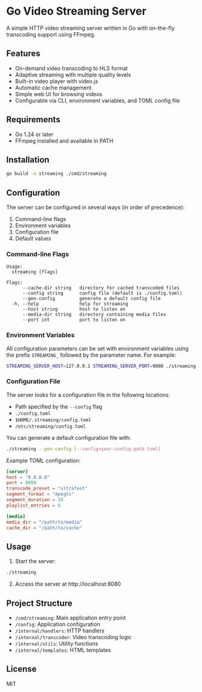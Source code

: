 # Go Video Streaming Server

A simple HTTP video streaming server written in Go with on-the-fly transcoding support using FFmpeg.

## Features

- On-demand video transcoding to HLS format
- Adaptive streaming with multiple quality levels
- Built-in video player with video.js
- Automatic cache management
- Simple web UI for browsing videos
- Configurable via CLI, environment variables, and TOML config file

## Requirements

- Go 1.24 or later
- FFmpeg installed and available in PATH

## Installation

```bash
go build -o streaming ./cmd/streaming
```

## Configuration

The server can be configured in several ways (in order of precedence):

1. Command-line flags
2. Environment variables
3. Configuration file
4. Default values

### Command-line Flags

```
Usage:
  streaming [flags]

Flags:
      --cache-dir string   directory for cached transcoded files
      --config string      config file (default is ./config.toml)
      --gen-config         generate a default config file
  -h, --help               help for streaming
      --host string        host to listen on
      --media-dir string   directory containing media files
      --port int           port to listen on
```

### Environment Variables

All configuration parameters can be set with environment variables using the prefix `STREAMING_` followed by the parameter name. For example:

```bash
STREAMING_SERVER_HOST=127.0.0.1 STREAMING_SERVER_PORT=9000 ./streaming
```

### Configuration File

The server looks for a configuration file in the following locations:
- Path specified by the `--config` flag
- `./config.toml`
- `$HOME/.streaming/config.toml`
- `/etc/streaming/config.toml`

You can generate a default configuration file with:

```bash
./streaming --gen-config [--config=your-config-path.toml]
```

Example TOML configuration:

```toml
[server]
host = "0.0.0.0"
port = 8080
transcode_preset = "ultrafast"
segment_format = "mpegts"
segment_duration = 10
playlist_entries = 6

[media]
media_dir = "/path/to/media"
cache_dir = "/path/to/cache"
```

## Usage

1. Start the server:

```bash
./streaming
```

2. Access the server at http://localhost:8080

## Project Structure

- `/cmd/streaming`: Main application entry point
- `/config`: Application configuration
- `/internal/handlers`: HTTP handlers
- `/internal/transcoder`: Video transcoding logic
- `/internal/utils`: Utility functions
- `/internal/templates`: HTML templates

## License

MIT